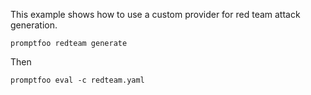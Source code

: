 This example shows how to use a custom provider for red team attack generation.

```
promptfoo redteam generate
```

Then

```
promptfoo eval -c redteam.yaml
```
